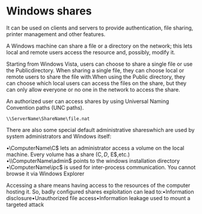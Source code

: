 # Windows shares

It can be used on clients and servers to provide authentication, file sharing, printer management and other features.

A Windows machine can share a file or a directory on the network; this lets local and remote users access the resource and, possibly, modify it.

Starting from Windows Vista, users can choose to share a single file or use the Publicdirectory. When sharing a single file, they can choose local or remote users to share the file with.When using the Public directory, they can choose which local users can access the files on the share, but they can only allow everyone or no one in the network to access the share.

An authorized user can access shares by using Universal Naming Convention paths (UNC paths).

    \\ServerName\ShareName\file.nat
    
There are also some special default administrative shareswhich are used by system administrators and Windows itself:

  •\\ComputerName\C$  lets an administrator access a volume on the local machine. Every volume has a share (C$, D$, E$,etc.)
  •\\ComputerName\admin$  points to the windows installation directory
  •\\ComputerName\ipc$ is used for inter-process communication. You cannot browse it via Windows Explorer
  
  Accessing a share means having access to the resources of the computer hosting it. So, badly configured shares exploitation can lead to:•Information disclosure•Unauthorized file access•Information leakage used to mount a targeted attack
